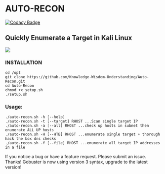 # AUTO-RECON

[![Codacy Badge](https://api.codacy.com/project/badge/Grade/e41306320cc3461497c787e13b41df21)](https://app.codacy.com/app/Knowledge-Wisdom-Understanding/Auto-Recon?utm_source=github.com&utm_medium=referral&utm_content=Knowledge-Wisdom-Understanding/Auto-Recon&utm_campaign=Badge_Grade_Settings)

## Quickly Enumerate a Target in Kali Linux

<img src="https://github.com/Knowledge-Wisdom-Understanding/Auto-Recon/blob/master/recon.gif" />

### INSTALLATION
```
cd /opt
git clone https://github.com/Knowledge-Wisdom-Understanding/Auto-Recon.git
cd Auto-Recon
chmod +x setup.sh
./setup.sh
```

### Usage:
```
./auto-recon.sh -h [--help]
./auto-recon.sh -t [--target] RHOST ...Scan single target IP
./auto-recon.sh -a [--all] RHOST ...check up hosts in subnet then enumerate ALL UP hosts
./auto-recon.sh -H [--HTB] RHOST ...enumerate single target + thorough hack the box dns checks
./auto-recon.sh -f [--file] RHOST ...enumerate all target IP addresses in a file
```
If you notice a bug or have a feature request. Please submit an issue. Thanks!
Gobuster is now using version 3 syntax, upgrade to the latest version!
